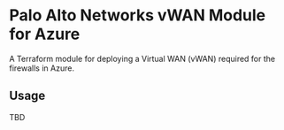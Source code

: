 # Palo Alto Networks vWAN Module for Azure

A Terraform module for deploying a Virtual WAN (vWAN) required for the firewalls in Azure.

## Usage

TBD
